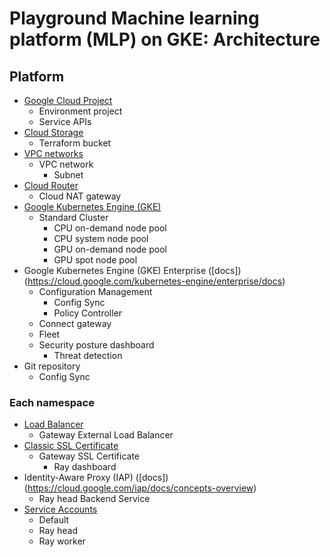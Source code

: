 # Playground Machine learning platform (MLP) on GKE: Architecture

## Platform

- [Google Cloud Project](https://console.cloud.google.com/cloud-resource-manager)
  - Environment project
  - Service APIs
- [Cloud Storage](https://console.cloud.google.com/storage/browser)
  - Terraform bucket
- [VPC networks](https://console.cloud.google.com/networking/networks/list)
  - VPC network
    - Subnet
- [Cloud Router](https://console.cloud.google.com/hybrid/routers/list)
  - Cloud NAT gateway
- [Google Kubernetes Engine (GKE)](https://console.cloud.google.com/kubernetes/list/overview)
  - Standard Cluster
    - CPU on-demand node pool
    - CPU system node pool
    - GPU on-demand node pool
    - GPU spot node pool
- Google Kubernetes Engine (GKE) Enterprise ([docs])(https://cloud.google.com/kubernetes-engine/enterprise/docs)
  - Configuration Management
    - Config Sync
    - Policy Controller
  - Connect gateway
  - Fleet
  - Security posture dashboard
    - Threat detection
- Git repository
  - Config Sync

### Each namespace

- [Load Balancer](https://console.cloud.google.com/net-services/loadbalancing/list/loadBalancers)
  - Gateway External Load Balancer
- [Classic SSL Certificate](https://console.cloud.google.com/security/ccm/list/lbCertificates)
  - Gateway SSL Certificate
    - Ray dashboard
- Identity-Aware Proxy (IAP) ([docs])(https://cloud.google.com/iap/docs/concepts-overview)
  - Ray head Backend Service
- [Service Accounts](https://console.cloud.google.com/iam-admin/serviceaccount)
  - Default
  - Ray head
  - Ray worker
